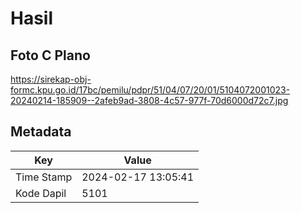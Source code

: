 # Hasil

## Foto C Plano

https://sirekap-obj-formc.kpu.go.id/17bc/pemilu/pdpr/51/04/07/20/01/5104072001023-20240214-185909--2afeb9ad-3808-4c57-977f-70d6000d72c7.jpg


## Metadata

| Key        | Value               |
| ---------- | ------------------- |
| Time Stamp | 2024-02-17 13:05:41 |
| Kode Dapil | 5101                |



